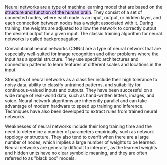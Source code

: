 
Neural networks are a type of machine learning model that are based on the <mark style="background: #D2B3FFA6;">structure and function of the human brain</mark>. They consist of a set of connected nodes, where each node is an input, output, or hidden layer, and each connection between nodes has a weight associated with it. During training, the weights are adjusted to allow the network to correctly output the desired output for a given input. The classic training algorithm for neural networks is called backpropagation.

Convolutional neural networks (CNNs) are a type of neural network that are especially well-suited for image recognition and other problems where the input has a spatial structure. They use specific architectures and connection patterns to learn features at different scales and locations in the input.

Strengths of neural networks as a classifier include their high tolerance to noisy data, ability to classify untrained patterns, and suitability for continuous-valued inputs and outputs. They have been successful on a wide range of real-world data, such as hand-written letters, images, and voice. Neural network algorithms are inherently parallel and can take advantage of modern hardware to speed up training and inference. Techniques have also been developed to extract rules from trained neural networks.

Weaknesses of neural networks include their long training time and the need to determine a number of parameters empirically, such as network topology or structure. They also tend to overfit when there are a large number of nodes, which implies a large number of weights to be learned. Neural networks are generally difficult to interpret, as the learned weights and hidden units have no clear symbolic meaning, and they are often referred to as "black box" models.
